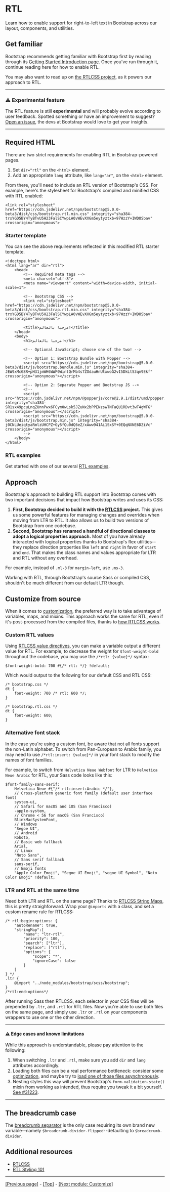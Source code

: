 # RTL

Learn how to enable support for right-to-left text in Bootstrap across our layout, components, and utilities.

## Get familiar

Bootstrap recommends getting familiar with Bootstrap first by reading through its [Getting Started Introduction page](https://github.com/AndrewSRea/My_Learning_Port/tree/main/Bootstrap/Getting_Started/Introduction#introduction). Once you've run through it, continue reading here for how to enable RTL.

You may also want to read up on [the RTLCSS project](https://rtlcss.com/), as it powers our approach to RTL.

<hr>

### :warning: Experimental feature

The RTL feature is still **experimental** and will probably evolve according to user feedback. Spotted something or have an improvement to suggest? [Open an issue](https://github.com/twbs/bootstrap/issues/new), the devs at Bootstrap would love to get your insights.

<hr>

## Required HTML

There are two strict requirements for enabling RTL in Bootstrap-powered pages.

1. Set `dir="rtl"` on the `<html>` element.
2. Add an appropriate `lang` attribute, like `lang="ar"`, on the `<html>` element.

From there, you'll need to include an RTL version of Bootstrap's CSS. For example, here's the stylesheet for Bootstrap's compiled and minified CSS with RTL enabled:
```
<link rel="stylesheet" href="https://cdn.jsdelivr.net/npm/bootstrap@5.0.0-beta3/dist/css/bootstrap.rtl.min.css" integrity="sha384-trxYGD5BY4TyBTvU5H23FalSCYwpLA0vWEvXXGm5eytyztxb+97WzzY+IWDOSbav" crossorigin="anonymous">
```

### Starter template

You can see the above requirements reflected in this modified RTL starter template.
```
<!doctype html>
<html lang="ar" dir="rtl">
    <head>
        <!-- Required meta tags -->
        <meta charset="utf-8">
        <meta name="viewport" content="width=device-width, initial-scale=1">

        <!-- Bootstrap CSS -->
        <link rel="stylesheet" href="https://cdn.jsdelivr.net/npm/bootstrap@5.0.0-beta3/dist/css/bootstrap.rtl.min.css" integrity="sha384-trxYGD5BY4TyBTvU5H23FalSCYwpLA0vWEvXXGm5eytyztxb+97WzzY+IWDOSbav" crossorigin="anonymous">

        <title>مرحبا بالعالم!</title>
    </head>
    <body>
        <h1>مرحبا بالعالم!</h1>

        <!-- Optional JavaScript; choose one of the two! -->

        <!-- Option 1: Bootstrap Bundle with Popper -->
        <script src="https://cdn.jsdelivr.net/npm/bootstrap@5.0.0-beta3/dist/js/bootstrap.bundle.min.js" integrity="sha384-JEW9xMcG8R+pH31jmWH6WWP0WintQrMb4s7ZOdauHnUtxwoG2vI5DkLtS3qm9Ekf" crossorigin="anonymous"></script>

        <!-- Option 2: Separate Popper and Bootstrap JS -->
        <!--
        <script src="https://cdn.jsdelivr.net/npm/@popperjs/core@2.9.1/dist/umd/popper.min.js" integrity="sha384-SR1sx49pcuLnqZUnnPwx6FCym0wLsk5JZuNx2bPPENzswTNFaQU1RDvt3wT4gWFG" crossorigin="anonymous"></script>
        <script src="https://cdn.jsdelivr.net/npm/bootstrap@5.0.0-beta3/dist/js/bootstrap.min.js" integrity="sha384-j0CNLUeiqtyaRmlzUHCPZ+Gy5fQu0dQ6eZ/xAww941Ai1SxSY+0EQqNXNE6DZiVc" crossorigin="anonymous"></script>
        -->
    </body>
</html>
```

### RTL examples

Get started with one of our several [RTL examples](https://getbootstrap.com/docs/5.0/examples/#rtl).

## Approach

Bootstrap's approach to building RTL support into Bootstrap comes with two important decisions that impact how Bootstrap writes and uses its CSS:

1. **First, Bootstrap decided to build it with the [RTLCSS](https://rtlcss.com/) project.** This gives us some powerful features for managing changes and overrides when moving from LTR to RTL. It also allows us to build two versions of Bootstrap from one codebase.
2. **Second, Bootstrap has renamed a handful of directional classes to adopt a logical properties approach.** Most of you have already interacted with logical properties thanks to Bootstrap's flex utilities--they replace direction properties like `left` and `right` in favor of `start` and `end`. That makes the class names and values appropriate for LTR and RTL without any overhead.

For example, instead of `.ml-3` for `margin-left`, use `.ms-3`.

Working with RTL, through Bootstrap's source Sass or compiled CSS, shouldn't be much different from our default LTR though.

## Customize from source

When it comes to [customization](), <!-- link to Customize / Sass folder --> the preferred way is to take advantage of variables, maps, and mixins. This approach works the same for RTL, even if it's post-processed from the compiled files, thanks to [how RTLCSS works](https://rtlcss.com/learn/getting-started/why-rtlcss/).

### Custom RTL values

Using [RTLCSS value directives](https://rtlcss.com/learn/usage-guide/value-directives/), you can make a variable output a different value for RTL. For example, to decrease the weight for `$font-weight-bold` throughout the codebase, you may use the `/*rtl: {value}*/` syntax:
```
$font-weight-bold: 700 #{/* rtl: */} !default;
```
Which would output to the following for our default CSS and RTL CSS:
```
/* bootstrap.css */
dt {
    font-weight: 700 /* rtl: 600 */;
}

/* bootstrap.rtl.css */
dt {
    font-weight: 600;
}
```

### Alternative font stack

In the case you're using a custom font, be aware that not all fonts support the non-Latin alphabet. To switch from Pan-European to Arabic family, you may need to use `/*rtl:insert: {value}*/` in your font stack to modify the names of font families.

For example, to switch from `Helvetica Neue Webfont` for LTR to `Helvetica Neue Arabic` for RTL, your Sass code looks like this:
```
$font-family-sans-serif:
    Helvetica Neue #{"/* rtl:insert:Arabic */"},
    // Cross-platform generic font family (default user interface font)
    system-ui,
    // Safari for macOS and iOS (San Francisco)
    -apple-system,
    // Chrome < 56 for macOS (San Francisco)
    BlinkMacSystemFont,
    // Windows
    "Segoe UI",
    // Android
    Roboto,
    // Basic web fallback
    Arial,
    // Linux
    "Noto Sans",
    // Sans serif fallback
    sans-serif,
    // Emoji fonts
    "Apple Color Emoji", "Segoe UI Emoji", "segoe UI Symbol", "Noto Color Emoji" !default;
```

### LTR and RTL at the same time

Need both LTR and RTL on the same page? Thanks to [RTLCSS String Maps](https://rtlcss.com/learn/usage-guide/string-map/), this is pretty straighforward. Wrap your `@imports` with a class, and set a custom rename rule for RTLCSS:
```
/* rtl:begin:options: {
    "autoRename": true,
    "stringMap":[
        "name": "ltr-rtl",
        "priority": 100,
        "search": ["ltr"],
        "replace": ["rtl"],
        "options": {
            "scope": "*",
            "ignoreCase": false
        }
    ]
} */
.ltr {
    @import "../node_modules/bootstrap/scss/bootstrap";
}
/*rtl:end:options*/
```
After running Sass then RTLCSS, each selector in your CSS files will be prepended by `.ltr`, and `.rtl` for RTL files. Now you're able to use both files on the same page, and simply use `.ltr` or `.rtl` on your components wrappers to use one or the other direction.

<hr>

#### :warning: Edge cases and known limitations

While this approach is understandable, please pay attention to the following:

1. When switching `.ltr` and `.rtl`, make sure you add `dir` and `lang` attributes accordingly.
2. Loading both files can be a real performance bottleneck: consider some [optimization](), <!-- link to Customize/Optimize --> and maybe try to [load one of those files asynchronously](https://www.filamentgroup.com/lab/load-css-simpler/).
3. Nesting styles this way will prevent Bootstrap's `form-validation-state()` mixin from working as intended, thus require you tweak it a bit yourself. [See #31223](https://github.com/twbs/bootstrap/issues/31223).

<hr>

## The breadcrumb case

The [breadcrumb separator](https://github.com/AndrewSRea/My_Learning_Port/tree/main/Bootstrap/Components/Breadcrumb#breadcrumb) is the only case requiring its own brand new variable--namely `$breadcrumb-divider-flipped`--defaulting to `$breadcrumb-divider`.

## Additional resources

* [RTLCSS](https://rtlcss.com/)
* [RTL Styling 101](https://rtlstyling.com/posts/rtl-styling)

<hr>

[[Previous page]](https://github.com/AndrewSRea/My_Learning_Port/tree/main/Bootstrap/Getting_Started/RFS#rfs) - [[Top]](https://github.com/AndrewSRea/My_Learning_Port/tree/main/Bootstrap/Getting_Started/RTL#rtl) - [[Next module: Customize]](https://github.com/AndrewSRea/My_Learning_Port/tree/main/Bootstrap/Customize#customize)